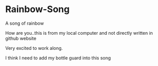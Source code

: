 # Rainbow-Song
A song of rainbow

How are you..this is from my local computer and not directly written in github website

Very excited to work along.

I think I need to add my bottle guard into this song
